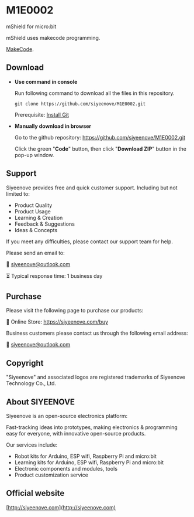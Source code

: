 # M1E0002

mShield for micro:bit

mShield uses makecode programming.

[MakeCode](https://www.microbit.org/).

## Download

* **Use command in console**

	Run following command to download all the files in this repository.

	`git clone https://github.com/siyeenove/M1E0002.git`

	Prerequisite: [Install Git](https://git-scm.com/downloads)

* **Manually download in browser**

	Go to the github repository: https://github.com/siyeenove/M1E0002.git

	Click the green "**Code**" button, then click "**Download ZIP**" button in the pop-up window.

## Support

Siyeenove provides free and quick customer support. Including but not limited to:

* Product Quality
* Product Usage
* Learning & Creation
* Feedback & Suggestions
* Ideas & Concepts

If you meet any difficulties, please contact our support team for help.

Please send an email to:

📧 siyeenove@outlook.com    

⏳ Typical response time: 1 business day

## Purchase

Please visit the following page to purchase our products:

🛒 Online Store: https://siyeenove.com/buy      

Business customers please contact us through the following email address:

📧 siyeenove@outlook.com

## Copyright

"Siyeenove" and associated logos are registered trademarks of Siyeenove Technology Co., Ltd.

## About SIYEENOVE

Siyeenove is an open-source electronics platform:

Fast-tracking ideas into prototypes, making electronics & programming easy for everyone, with innovative open-source products.

Our services include:

* Robot kits for Arduino, ESP wifi, Raspberry Pi and micro:bit
* Learning kits for Arduino, ESP wifi, Raspberry Pi and micro:bit
* Electronic components and modules, tools
* Product customization service
  
## Official website
[http://siyeenove.com](http://siyeenove.com)
